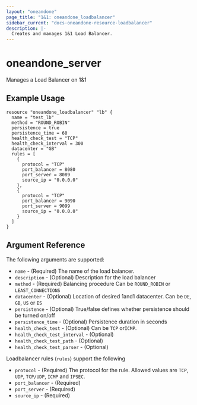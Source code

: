 ```yaml
---
layout: "oneandone"
page_title: "1&1: oneandone_loadbalancer"
sidebar_current: "docs-oneandone-resource-loadbalancer"
description: |-
  Creates and manages 1&1 Load Balancer.
---
```


# oneandone\_server

Manages a Load Balancer on 1&1

## Example Usage

```hcl
resource "oneandone_loadbalancer" "lb" {
  name = "test_lb"
  method = "ROUND_ROBIN"
  persistence = true
  persistence_time = 60
  health_check_test = "TCP"
  health_check_interval = 300
  datacenter = "GB"
  rules = [
    {
      protocol = "TCP"
      port_balancer = 8080
      port_server = 8089
      source_ip = "0.0.0.0"
    },
    {
      protocol = "TCP"
      port_balancer = 9090
      port_server = 9099
      source_ip = "0.0.0.0"
    }
  ]
}
```

## Argument Reference

The following arguments are supported:

* `name` - (Required) The name of the load balancer.
* `description` - (Optional) Description for the load balancer
* `method` - (Required)  Balancing procedure Can be `ROUND_ROBIN` or `LEAST_CONNECTIONS`
* `datacenter` - (Optional) Location of desired 1and1 datacenter. Can be `DE`, `GB`, `US` or `ES`
* `persistence` - (Optional) True/false defines whether persistence should be turned on/off
* `persistence_time` - (Optional) Persistence duration in seconds
* `health_check_test` - (Optional) Can be `TCP` or`ICMP`.
* `health_check_test_interval` - (Optional) 
* `health_check_test_path` - (Optional) 
* `health_check_test_parser` - (Optional) 

Loadbalancer rules (`rules`) support the following

* `protocol` - (Required)  The protocol for the rule. Allowed values are `TCP`, `UDP`, `TCP/UDP`, `ICMP` and `IPSEC`.
* `port_balancer` - (Required) 
* `port_server` - (Required) 
* `source_ip` - (Required) 
